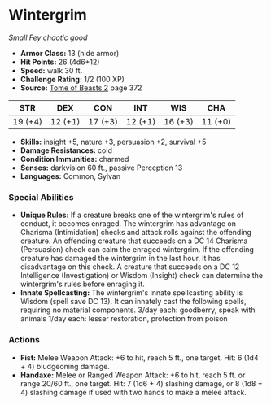 # Wintergrim

*Small* *Fey* *chaotic good*

- **Armor Class:** 13 (hide armor)
- **Hit Points:** 26 (4d6+12)
- **Speed:** walk 30 ft.
- **Challenge Rating:** 1/2 (100 XP)
- **Source:** [Tome of Beasts 2](https://koboldpress.com/kpstore/product/tome-of-beasts-2-for-5th-edition) page 372

| STR | DEX | CON | INT | WIS | CHA |
| --- | --- | --- | --- | --- | --- |
| 19 (+4) | 12 (+1) | 17 (+3) | 12 (+1) | 16 (+3) | 11 (+0) |

- **Skills:** insight +5, nature +3, persuasion +2, survival +5
- **Damage Resistances:** cold
- **Condition Immunities:** charmed
- **Senses:** darkvision 60 ft., passive Perception 13
- **Languages:** Common, Sylvan

### Special Abilities

- **Unique Rules:** If a creature breaks one of the wintergrim's rules of conduct, it becomes enraged. The wintergrim has advantage on Charisma (Intimidation) checks and attack rolls against the offending creature. An offending creature that succeeds on a DC 14 Charisma (Persuasion) check can calm the enraged wintergrim. If the offending creature has damaged the wintergrim in the last hour, it has disadvantage on this check. A creature that succeeds on a DC 12 Intelligence (Investigation) or Wisdom (Insight) check can determine the wintergrim's rules before enraging it.
- **Innate Spellcasting:** The wintergrim's innate spellcasting ability is Wisdom (spell save DC 13). It can innately cast the following spells, requiring no material components.
3/day each: goodberry, speak with animals
1/day each: lesser restoration, protection from poison

### Actions

- **Fist:** Melee Weapon Attack: +6 to hit, reach 5 ft., one target. Hit: 6 (1d4 + 4) bludgeoning damage.
- **Handaxe:** Melee or Ranged Weapon Attack: +6 to hit, reach 5 ft. or range 20/60 ft., one target. Hit: 7 (1d6 + 4) slashing damage, or 8 (1d8 + 4) slashing damage if used with two hands to make a melee attack.


